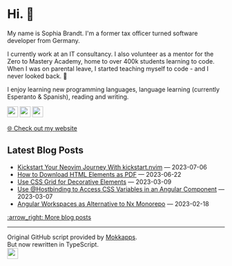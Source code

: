 <h1>Hi. 👋</h1>
<p>My name is Sophia Brandt. I'm a former tax officer turned software developer from Germany.</p>
<p>I currently work at an IT consultancy. I also volunteer as a mentor for the Zero to Mastery Academy, home to over 400k students learning to code.<br>
When I was on parental leave, I started teaching myself to code - and I never looked back. 💜</p>
<p>I enjoy learning new programming languages, language learning (currently Esperanto &amp; Spanish), reading and writing.</p>
<p><a href="https://hachyderm.io/@sbr"><img src="https://img.shields.io/badge/mastodon-6364FF.svg?&style=for-the-badge&logo=mastodon&logoColor=white" height=25></a> <a href="https://www.linkedin.com/in/sophiabrandt"><img src="https://img.shields.io/badge/linkedin-0077B5.svg?&style=for-the-badge&logo=linkedin&logoColor=white" height=25></a> <a href="https://dev.to/sophiabrandt"><img src="https://img.shields.io/badge/DEV.TO-0A0A0A.svg?&style=for-the-badge&logo=dev-dot-to&logoColor=white" height=25></a></p>
<p><a href="https://www.sophiabrandt.com">🌐 Check out my website</a></p>
<h2>Latest Blog Posts</h2>
<ul>
        <li><a href="https://www.rockyourcode.com/kickstart-your-neovim-journey-with-kickstart-nvim/">Kickstart Your Neovim Journey With kickstart.nvim</a> — 2023-07-06</li><li><a href="https://www.rockyourcode.com/how-to-download-html-elements-as-pdf/">How to Download HTML Elements as PDF</a> — 2023-06-22</li><li><a href="https://www.rockyourcode.com/use-css-grid-for-decorative-elements/">Use CSS Grid for Decorative Elements</a> — 2023-03-09</li><li><a href="https://www.rockyourcode.com/use-hostbinding-to-access-css-variables-in-an-angular-component/">Use @Hostbinding to Access CSS Variables in an Angular Component</a> — 2023-03-07</li><li><a href="https://www.rockyourcode.com/angular-workspaces-as-alternative-to-nx-monorepo/">Angular Workspaces as Alternative to Nx Monorepo</a> — 2023-02-18</li>
      </ul>
<a href=https://www.rockyourcode.com>:arrow_right: More blog posts</a><hr />
<p>Original GitHub script provided by <a href="https://github.com/Mokkapps">Mokkapps</a>.<br>
But now rewritten in TypeScript.<br>
<a href="https://typescriptlang.org"><img src="https://img.shields.io/badge/TypeScript-007acc.svg?&style=for-the-badge&logo=TypeScript&logoColor=white" height=25></a></p>
